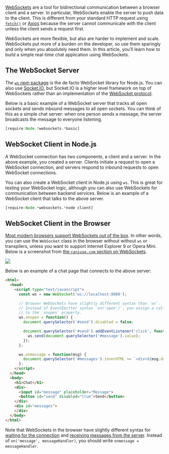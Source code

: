 [WebSockets](https://developer.mozilla.org/en-US/docs/Web/API/WebSocket) are a tool for bidirectional communication between a browser client and a server. In particular, WebSockets enable the server to push data to the client. This is different from your standard HTTP request using [`fetch()`](https://developer.mozilla.org/en-US/docs/Web/API/Fetch_API) or [Axios](/tutorials/axios/basic_auth) because the server cannot communicate with the client unless the client sends a request first.

WebSockets are more flexible, but also are harder to implement and scale. WebSockets put more of a burden on the developer, so use them sparingly and only when you absolutely need them. In this article, you'll learn how to build a simple real-time chat application using WebSockets.

The WebSocket Server
--------------------

The [`ws` npm package](https://www.npmjs.com/package/ws) is the de facto WebSocket library for Node.js. You can also use [Socket.IO](https://socket.io/), but Socket.IO is a higher level framework on top of WebSockets rather than an implementation of the [WebSocket protocol](https://tools.ietf.org/html/rfc6455).

Below is a basic example of a WebSocket server that tracks all open sockets and sends inbound messages to all open sockets. You can think of this as a simple chat server: when one person sends a message, the server broadcasts the message to everyone listening.

```javascript
[require:Node.*websockets.*basic]
```

WebSocket Client in Node.js
---------------------------

A WebSocket connection has two components, a client and a server. In the above example, you created a server. Clients initiate a request to open a WebSocket connection, and servers respond to inbound requests to open WebSocket connections.

You can also create a WebSocket client in Node.js using `ws`. This is great for testing your WebSocket logic, although you can also use WebSockets for communication between backend services. Below is an example of a WebSocket client that talks to the above server.

```javascript
[require:Node.*websockets.*node client]
```

WebSocket Client in the Browser
-------------------------------

[Most modern browsers support WebSockets out of the box](https://caniuse.com/#feat=websockets). In other words, you can use the `WebSocket` class in the browser without without `ws` or transpilers, unless you want to support Internet Explorer 9 or Opera Mini. Below is a screenshot from [the `caniuse.com` section on WebSockets](https://caniuse.com/#feat=websockets).

<img src="https://i.imgur.com/hmA4oV1.png">

Below is an example of a chat page that connects to the above server:

```html
<html>
  <head>
    <script type="text/javascript">
      const ws = new WebSocket('ws://localhost:8080');

      // Browser WebSockets have slightly different syntax than `ws`.
      // Instead of EventEmitter syntax `on('open')`, you assign a callback
      // to the `onopen` property.
      ws.onopen = function() {
        document.querySelector('#send').disabled = false;

        document.querySelector('#send').addEventListener('click', function() {
          ws.send(document.querySelector('#message').value);
        });
      };

      ws.onmessage = function(msg) {
        document.querySelector('#messages').innerHTML += `<div>${msg.data}</div>`;
      };
    </script>
  </head>
  <body>
    <h1>Chat</h1>
    <div>
      <input id="message" placeholder="Message">
      <button id="send" disabled="true">Send</button>
    </div>
    <div id="messages">
    </div>
  </body>
</html>
```

Note that WebSockets in the browser have slightly different syntax for [waiting for the connection](https://developer.mozilla.org/en-US/docs/Web/API/WebSockets_API/Writing_WebSocket_client_applications#Sending_data_to_the_server) and [receiving messages from the server](https://developer.mozilla.org/en-US/docs/Web/API/WebSockets_API/Writing_WebSocket_client_applications#Receiving_messages_from_the_server). Instead of `on('message', messageHandler)`, you should write `onmessage = messageHandler`.